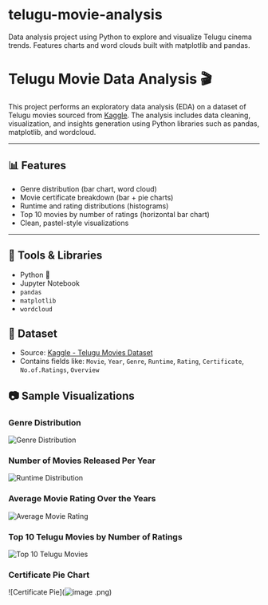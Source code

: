 # telugu-movie-analysis
Data analysis project using Python to explore and visualize Telugu cinema trends. Features charts and word clouds built with matplotlib and pandas.
# Telugu Movie Data Analysis 🎬

This project performs an exploratory data analysis (EDA) on a dataset of Telugu movies sourced from [Kaggle](https://www.kaggle.com/datasets/itschannel/telugu-movies-dataset). The analysis includes data cleaning, visualization, and insights generation using Python libraries such as pandas, matplotlib, and wordcloud.

---

## 📊 Features

- Genre distribution (bar chart, word cloud)
- Movie certificate breakdown (bar + pie charts)
- Runtime and rating distributions (histograms)
- Top 10 movies by number of ratings (horizontal bar chart)
- Clean, pastel-style visualizations

---

## 🧰 Tools & Libraries

- Python 🐍
- Jupyter Notebook
- `pandas`
- `matplotlib`
- `wordcloud`


## 📁 Dataset

- Source: [Kaggle - Telugu Movies Dataset](https://www.kaggle.com/datasets/itschannel/telugu-movies-dataset)
- Contains fields like: `Movie`, `Year`, `Genre`, `Runtime`, `Rating`, `Certificate`, `No.of.Ratings`, `Overview`


## 📷 Sample Visualizations

### Genre Distribution
![Genre Distribution](![image](https://github.com/user-attachments/assets/1d7fdee5-4801-413b-b8fa-91d1123260cf.png)
)

### Number of Movies Released Per Year
![Runtime Distribution](![image](https://github.com/user-attachments/assets/bc1b0b8f-7093-4787-996c-2277b03cca0a.png)
)

### Average Movie Rating Over the Years
![Average Movie Rating](![image](https://github.com/user-attachments/assets/28ee5d31-0d06-445f-bbd9-8375de8e8790.png)
)

### Top 10 Telugu Movies by Number of Ratings
![Top 10 Telugu Movies](![image](https://github.com/user-attachments/assets/f726d49b-e38c-4749-b0ff-c1d41fcc009c)
)


### Certificate Pie Chart
![Certificate Pie](![image](https://github.com/user-attachments/assets/6ee3275b-c67d-439d-a0d9-1558113b0a6f)
.png)



